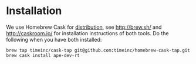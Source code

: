 # Installation

We use Homebrew Cask for [distribution](https://github.com/TimeInc/homebrew-cask-tap/blob/master/Casks/ape-dev-rt.rb), see http://brew.sh/ and http://caskroom.io/ for installation instructions of both tools. Do the following when you have both installed:

```
brew tap timeinc/cask-tap git@github.com:timeinc/homebrew-cask-tap.git
brew cask install ape-dev-rt
```